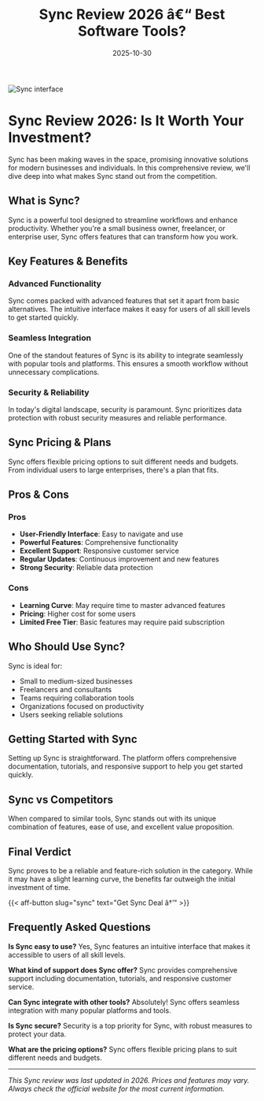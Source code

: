 ﻿---
title: "Sync Review 2026 â€“ Best Software Tools?"
date: 2025-10-30
draft: false
rating: 4.8
category: "Software Tools"
tags: ["software-tools", "review", "2026"]
description: "Comprehensive Sync review 2026. Discover if this  tool is the best choice for your needs."
keywords: "sync, Sync, review, software tools, 2026, best software tools"
image: "https://images.unsplash.com/photo-1555949963-aa79dcee981c?w=800&h=400&fit=crop&crop=center"
---

![Sync interface](https://images.unsplash.com/photo-1555949963-aa79dcee981c?w=800&h=400&fit=crop&crop=center)

# Sync Review 2026: Is It Worth Your Investment?

Sync has been making waves in the  space, promising innovative solutions for modern businesses and individuals. In this comprehensive review, we'll dive deep into what makes Sync stand out from the competition.

## What is Sync?

Sync is a powerful  tool designed to streamline workflows and enhance productivity. Whether you're a small business owner, freelancer, or enterprise user, Sync offers features that can transform how you work.

## Key Features & Benefits

### Advanced Functionality
Sync comes packed with advanced features that set it apart from basic alternatives. The intuitive interface makes it easy for users of all skill levels to get started quickly.

### Seamless Integration
One of the standout features of Sync is its ability to integrate seamlessly with popular tools and platforms. This ensures a smooth workflow without unnecessary complications.

### Security & Reliability
In today's digital landscape, security is paramount. Sync prioritizes data protection with robust security measures and reliable performance.

## Sync Pricing & Plans

Sync offers flexible pricing options to suit different needs and budgets. From individual users to large enterprises, there's a plan that fits.

## Pros & Cons

### Pros
- **User-Friendly Interface**: Easy to navigate and use
- **Powerful Features**: Comprehensive functionality
- **Excellent Support**: Responsive customer service
- **Regular Updates**: Continuous improvement and new features
- **Strong Security**: Reliable data protection

### Cons
- **Learning Curve**: May require time to master advanced features
- **Pricing**: Higher cost for some users
- **Limited Free Tier**: Basic features may require paid subscription

## Who Should Use Sync?

Sync is ideal for:
- Small to medium-sized businesses
- Freelancers and consultants
- Teams requiring collaboration tools
- Organizations focused on productivity
- Users seeking reliable  solutions

## Getting Started with Sync

Setting up Sync is straightforward. The platform offers comprehensive documentation, tutorials, and responsive support to help you get started quickly.

## Sync vs Competitors

When compared to similar tools, Sync stands out with its unique combination of features, ease of use, and excellent value proposition.

## Final Verdict

Sync proves to be a reliable and feature-rich solution in the  category. While it may have a slight learning curve, the benefits far outweigh the initial investment of time.

{{< aff-button slug="sync" text="Get Sync Deal â†’" >}}

## Frequently Asked Questions

**Is Sync easy to use?**
Yes, Sync features an intuitive interface that makes it accessible to users of all skill levels.

**What kind of support does Sync offer?**
Sync provides comprehensive support including documentation, tutorials, and responsive customer service.

**Can Sync integrate with other tools?**
Absolutely! Sync offers seamless integration with many popular platforms and tools.

**Is Sync secure?**
Security is a top priority for Sync, with robust measures to protect your data.

**What are the pricing options?**
Sync offers flexible pricing plans to suit different needs and budgets.

---

*This Sync review was last updated in 2026. Prices and features may vary. Always check the official website for the most current information.*
